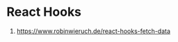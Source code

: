 # React Hooks

<!--
ID: aa9d534d-ac3f-4bc9-97da-940d1107d1ad
Status: draft
Date: 2020-09-25T15:34:05
Modified: 2020-09-25T15:34:05
wp_id: 2046
-->

1. https://www.robinwieruch.de/react-hooks-fetch-data